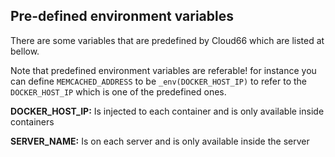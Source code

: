 <!-- usedin: [ _legacy_docker/deployment] - post: -->


## Pre-defined environment variables

There are some variables that are predefined by Cloud66 which are listed at bellow.

Note that predefined environment variables are referable! for instance you can define `MEMCACHED_ADDRESS` to be `_env(DOCKER_HOST_IP)` to refer to the `DOCKER_HOST_IP` which is one of the predefined ones.

**DOCKER_HOST_IP:** Is injected to each container and is only available inside containers

**SERVER_NAME:** Is on each server and is only available inside the server